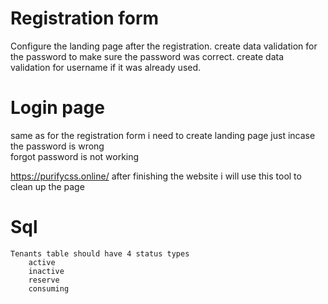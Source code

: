 # Registration form
Configure the landing page after the registration.
create data validation for the password to make sure the password was correct. 
create data validation for username if it was already used.

# Login page
same as for the registration form i need to create landing page just incase the password is wrong    
forgot password is not working 


https://purifycss.online/
after finishing the website i will use this tool to clean up the page


# Sql 
    Tenants table should have 4 status types
        active
        inactive
        reserve
        consuming